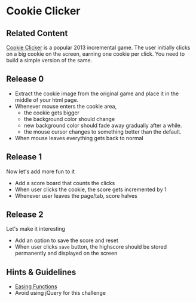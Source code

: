 # Cookie Clicker

## Related Content

[Cookie Clicker](http://orteil.dashnet.org/cookieclicker/) is a popular 2013 incremental game. The user initially clicks on a big cookie on the screen, earning one cookie per click. You need to build a simple version of the same.


## Release 0
- Extract the cookie image from the original game and place it in the middle of your html page.
- Whenever mouse enters the cookie area,
  - the cookie gets bigger
  - the background color should change
  - new background color should fade away gradually after a while.
  - the mouse cursor changes to something better than the default.
- When mouse leaves everything gets back to normal

## Release 1
Now let's add more fun to it
- Add a score board that counts the clicks
- When user clicks the cookie, the score gets incremented by 1
- Whenever user leaves the page/tab, score halves

## Release 2
Let's make it interesting
- Add an option to save the score and reset
- When user clicks `save` button, the highscore should be stored permanently and displayed on the screen


## Hints & Guidelines
- [Easing Functions](http://easings.net)
- Avoid using jQuery for this challenge
